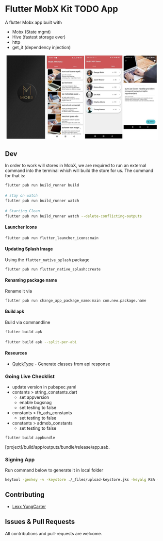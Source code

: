 # Flutter MobX Kit TODO App
A flutter Mobx app built with 
- Mobx (State mgmt)
- Hive (fastest storage ever)
- http
- get_it (dependency injection)

![Screenshot 1](_files/screenshot.jpg)

## Dev
In order to work will stores in MobX, we are required to run an external command into the terminal which will build the store for us. The command for that is:

```bash
flutter pub run build_runner build

# stay on watch
flutter pub run build_runner watch

# Starting Clean
flutter pub run build_runner watch --delete-conflicting-outputs
```

#### Launcher Icons
```bash
flutter pub run flutter_launcher_icons:main
```

#### Updating Splash Image
Using the `flutter_native_splash` package

```bash
flutter pub run flutter_native_splash:create
```

#### Renaming package name
Rename it via

```bash
flutter pub run change_app_package_name:main com.new.package.name
```

#### Build apk
Build via commandline

```bash
flutter build apk

flutter build apk --split-per-abi
```

#### Resources
- [QuickType](https://app.quicktype.io/) - Generate classes from api response


### Going Live Checklist
- update version in pubspec.yaml
- contants > string_constants.dart
    - set appversion
    - enable bugsnag
    - set testing to false
- constants > fb_ads_constants
    - set testing to false
- constants > admob_constants
    - set testing to false

```bash
flutter build appbundle
```
[project]/build/app/outputs/bundle/release/app.aab.


### Signing App
Run command below to generate it in local folder 
```bash
keytool -genkey -v -keystore ./_files/upload-keystore.jks -keyalg RSA -keysize 2048 -validity 10000 -alias upload
```

## Contributing
- [Lexx YungCarter](mailto:lexxyungcarter@gmail.com)

## Issues & Pull Requests
All contributions and pull-requests are welcome.

